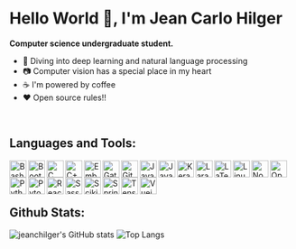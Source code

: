 # Hello World 👋, I'm Jean Carlo Hilger
**Computer science undergraduate student.**

- :microscope: Diving into deep learning and natural language processing
- :camera: Computer vision has a special place in my heart
- :coffee: I'm powered by coffee
- :heart: Open source rules!!

<br />

## Languages and Tools:
<!-- <p align="left"> -->
<img align="left" width="30px" height="auto" alt="Bash" title="Bash" src="https://simpleicons.org/icons/gnubash.svg" />
<img align="left" width="30px" height="auto" alt="Bootstrap" title="Bootstrap" src="https://simpleicons.org/icons/bootstrap.svg" />
<img align="left" width="30px" height="auto" alt="C" title="C" src="https://simpleicons.org/icons/c.svg" />
<img align="left" width="30px" height="auto" alt="C++" title="C++" src="https://simpleicons.org/icons/cplusplus.svg" />
<img align="left" width="30px" height="auto" alt="Emberjs" title="Emberjs" src="https://simpleicons.org/icons/emberdotjs.svg" />
<img align="left" width="30px" height="auto" alt="Gatsby" title="Gatsby" src="https://simpleicons.org/icons/gatsby.svg" />
<img align="left" width="30px" height="auto" alt="Git" title="Git" src="https://simpleicons.org/icons/git.svg" />
<img align="left" width="30px" height="auto" alt="Java" title="Java" src="https://simpleicons.org/icons/java.svg" />
<img align="left" width="30px" height="auto" alt="JavaScript" title="JavaScript" src="https://simpleicons.org/icons/javascript.svg" />
<img align="left" width="30px" height="auto" alt="Keras" title="Keras" src="https://simpleicons.org/icons/keras.svg" />
<img align="left" width="30px" height="auto" alt="Laravel" title="Laravel" src="https://simpleicons.org/icons/laravel.svg" />
<img align="left" width="30px" height="auto" alt="LaTex" title="LaTex" src="https://simpleicons.org/icons/latex.svg" />
<img align="left" width="30px" height="auto" alt="Linux" title="Linux" src="https://simpleicons.org/icons/linux.svg" />
<img align="left" width="30px" height="auto" alt="Nodejs" title="Nodejs" src="https://simpleicons.org/icons/nodedotjs.svg" />
<img align="left" width="30px" height="auto" alt="OpenCV" title="OpenCV" src="https://simpleicons.org/icons/opencv.svg" />
<img align="left" width="30px" height="auto" alt="Python" title="Python" src="https://simpleicons.org/icons/python.svg" />
<img align="left" width="30px" height="auto" alt="Pytorch" title="Pytorch" src="https://simpleicons.org/icons/pytorch.svg" />
<img align="left" width="30px" height="auto" alt="Reactjs" title="Reactjs" src="https://simpleicons.org/icons/react.svg" />
<img align="left" width="30px" height="auto" alt="Sass" title="Sass" src="https://simpleicons.org/icons/sass.svg" />
<img align="left" width="30px" height="auto" alt="Scikit Learn" title="Scikit Learn" src="https://simpleicons.org/icons/scikitlearn.svg" />
<img align="left" width="30px" height="auto" alt="Spring" title="Spring" src="https://simpleicons.org/icons/spring.svg" />
<img align="left" width="30px" height="auto" alt="Tensorflow" title="Tensorflow" src="https://simpleicons.org/icons/tensorflow.svg" />
<img align="left" width="30px" height="auto" alt="Vuejs" title="Vuejs" src="https://simpleicons.org/icons/vuedotjs.svg" />
<!-- </p> -->

<br />
<br />
<br />

## Github Stats:
<!-- Github Stats -->
![jeanchilger's GitHub stats](https://github-readme-stats.vercel.app/api?username=jeanchilger&show_icons=true&count_private=true&hide_border=true&title_color=fff&text_color=efefef&icon_color=fff&bg_color=45,d44e37,5764a6&include_all_commits=true)
![Top Langs](https://github-readme-stats.vercel.app/api/top-langs/?username=jeanchilger&layout=compact&hide=starlark,objective-c,objective-c%2B%2B&langs_count=10&hide_border=true&title_color=5764a6&text_color=5764a6)

